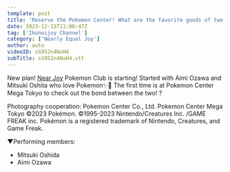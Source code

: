 ```yaml
---
template: post
title: 'Reserve the Pokemon Center! What are the favorite goods of two Pokemon lovers? ? [Nearjoy Pokémon Club starts 💕]'
date: 2023-12-15T11:00:47Z
tag: ['Ikonoijoy Channel']
category: ['Nearly Equal Joy']
author: auto 
videoID: sS952n4NxH4
subTitle: sS952n4NxH4.vtt
---
```

New plan! [Near Joy](/artist/nearly-equal-joy/) Pokemon Club is starting!
Started with Aimi Ozawa and Mitsuki Oshita who love Pokemon✨💨
The first time is at Pokemon Center Mega Tokyo to check out the bond between the two! ?

Photography cooperation: Pokemon Center Co., Ltd. Pokemon Center Mega Tokyo
©2023 Pokémon. ©1995-2023 Nintendo/Creatures Inc. /GAME FREAK inc.
Pokémon is a registered trademark of Nintendo, Creatures, and Game Freak.


▼Performing members:

- Mitsuki Oshida
- Aimi Ozawa

